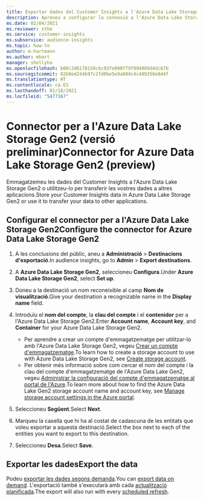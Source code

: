 ```yaml
---
title: Exportar dades del Customer Insights a l'Azure Data Lake Storage Gen2
description: Apreneu a configurar la connexió a l'Azure Data Lake Storage Gen2.
ms.date: 02/04/2021
ms.reviewer: sthe
ms.service: customer-insights
ms.subservice: audience-insights
ms.topic: how-to
author: m-hartmann
ms.author: mhart
manager: shellyha
ms.openlocfilehash: b00c3d6178150cbc93fe800779f094809d4dc67b
ms.sourcegitcommit: 0260ed244b97c2fd0be5e9a084c4c489358e8d4f
ms.translationtype: HT
ms.contentlocale: ca-ES
ms.lasthandoff: 02/18/2021
ms.locfileid: "5477167"
---
```

# <a name="connector-for-azure-data-lake-storage-gen2-preview"></a><span data-ttu-id="1b30c-103">Connector per a l'Azure Data Lake Storage Gen2 (versió preliminar)</span><span class="sxs-lookup"><span data-stu-id="1b30c-103">Connector for Azure Data Lake Storage Gen2 (preview)</span></span>

<span data-ttu-id="1b30c-104">Emmagatzemeu les dades del Customer Insights a l'Azure Data Lake Storage Gen2 o utilitzeu-lo per transferir les vostres dades a altres aplicacions.</span><span class="sxs-lookup"><span data-stu-id="1b30c-104">Store your Customer Insights data in Azure Data Lake Storage Gen2 or use it to transfer your data to other applications.</span></span>

## <a name="configure-the-connector-for-azure-data-lake-storage-gen2"></a><span data-ttu-id="1b30c-105">Configurar el connector per a l'Azure Data Lake Storage Gen2</span><span class="sxs-lookup"><span data-stu-id="1b30c-105">Configure the connector for Azure Data Lake Storage Gen2</span></span>

1. <span data-ttu-id="1b30c-106">A les conclusions del públic, aneu a **Administració** > **Destinacions d'exportació**.</span><span class="sxs-lookup"><span data-stu-id="1b30c-106">In audience insights, go to **Admin** > **Export destinations**.</span></span>

1. <span data-ttu-id="1b30c-107">A **Azure Data Lake Storage Gen2**, seleccioneu **Configura**.</span><span class="sxs-lookup"><span data-stu-id="1b30c-107">Under **Azure Data Lake Storage Gen2**, select **Set up**.</span></span>

1. <span data-ttu-id="1b30c-108">Doneu a la destinació un nom reconeixible al camp **Nom de visualització**.</span><span class="sxs-lookup"><span data-stu-id="1b30c-108">Give your destination a recognizable name in the **Display name** field.</span></span>

1. <span data-ttu-id="1b30c-109">Introduïu el **nom del compte**, la **clau del compte** i el **contenidor** per a l'Azure Data Lake Storage Gen2.</span><span class="sxs-lookup"><span data-stu-id="1b30c-109">Enter **Account name**, **Account key**, and **Container** for your Azure Data Lake Storage Gen2.</span></span>
    - <span data-ttu-id="1b30c-110">Per aprendre a crear un compte d'emmagatzematge per utilitzar-lo amb l'Azure Data Lake Storage Gen2, vegeu [Crear un compte d'emmagatzematge](https://docs.microsoft.com/azure/storage/blobs/create-data-lake-storage-account).</span><span class="sxs-lookup"><span data-stu-id="1b30c-110">To learn how to create a storage account to use with Azure Data Lake Storage Gen2, see [Create storage account](https://docs.microsoft.com/azure/storage/blobs/create-data-lake-storage-account).</span></span> 
    - <span data-ttu-id="1b30c-111">Per obtenir més informació sobre com cercar el nom del compte i la clau del compte d'emmagatzematge de l'Azure Data Lake Gen2, vegeu [Administrar la configuració del compte d'emmagatzematge al portal de l'Azure](https://docs.microsoft.com/azure/storage/common/storage-account-manage).</span><span class="sxs-lookup"><span data-stu-id="1b30c-111">To learn more about how to find the Azure Data Lake Gen2 storage account name and account key, see [Manage storage account settings in the Azure portal](https://docs.microsoft.com/azure/storage/common/storage-account-manage).</span></span>

1. <span data-ttu-id="1b30c-112">Seleccioneu **Següent**.</span><span class="sxs-lookup"><span data-stu-id="1b30c-112">Select **Next**.</span></span>

1. <span data-ttu-id="1b30c-113">Marqueu la casella que hi ha al costat de cadascuna de les entitats que voleu exportar a aquesta destinació.</span><span class="sxs-lookup"><span data-stu-id="1b30c-113">Select the box next to each of the entities you want to export to this destination.</span></span>

1. <span data-ttu-id="1b30c-114">Seleccioneu **Desa**.</span><span class="sxs-lookup"><span data-stu-id="1b30c-114">Select **Save**.</span></span>

## <a name="export-the-data"></a><span data-ttu-id="1b30c-115">Exportar les dades</span><span class="sxs-lookup"><span data-stu-id="1b30c-115">Export the data</span></span>

<span data-ttu-id="1b30c-116">Podeu [exportar les dades segons demanda](export-destinations.md#export-data-on-demand).</span><span class="sxs-lookup"><span data-stu-id="1b30c-116">You can [export data on demand](export-destinations.md#export-data-on-demand).</span></span> <span data-ttu-id="1b30c-117">L'exportació també s'executarà amb cada [actualització planificada](system.md#schedule-tab).</span><span class="sxs-lookup"><span data-stu-id="1b30c-117">The export will also run with every [scheduled refresh](system.md#schedule-tab).</span></span>
